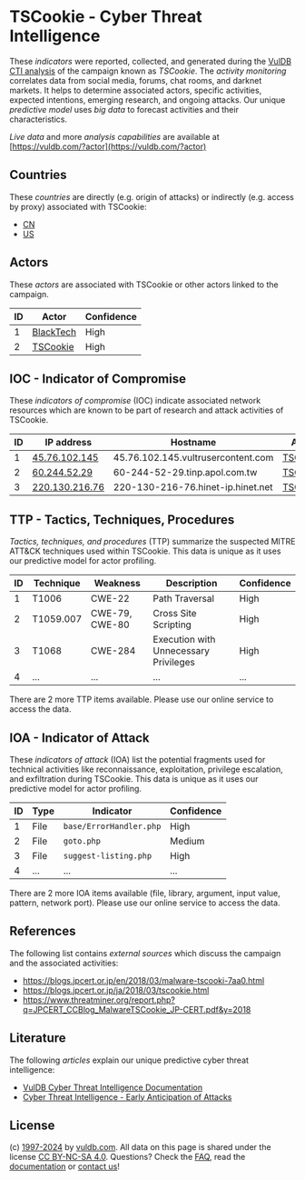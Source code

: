 # TSCookie - Cyber Threat Intelligence

These _indicators_ were reported, collected, and generated during the [VulDB CTI analysis](https://vuldb.com/?kb.cti) of the campaign known as _TSCookie_. The _activity monitoring_ correlates data from social media, forums, chat rooms, and darknet markets. It helps to determine associated actors, specific activities, expected intentions, emerging research, and ongoing attacks. Our unique _predictive model_ uses _big data_ to forecast activities and their characteristics.

_Live data_ and more _analysis capabilities_ are available at [https://vuldb.com/?actor](https://vuldb.com/?actor)

## Countries

These _countries_ are directly (e.g. origin of attacks) or indirectly (e.g. access by proxy) associated with TSCookie:

* [CN](https://vuldb.com/?country.cn)
* [US](https://vuldb.com/?country.us)

## Actors

These _actors_ are associated with TSCookie or other actors linked to the campaign.

ID | Actor | Confidence
-- | ----- | ----------
1 | [BlackTech](https://vuldb.com/?actor.blacktech) | High
2 | [TSCookie](https://vuldb.com/?actor.tscookie) | High

## IOC - Indicator of Compromise

These _indicators of compromise_ (IOC) indicate associated network resources which are known to be part of research and attack activities of TSCookie.

ID | IP address | Hostname | Actor | Confidence
-- | ---------- | -------- | ----- | ----------
1 | [45.76.102.145](https://vuldb.com/?ip.45.76.102.145) | 45.76.102.145.vultrusercontent.com | [TSCookie](https://vuldb.com/?actor.tscookie) | Medium
2 | [60.244.52.29](https://vuldb.com/?ip.60.244.52.29) | 60-244-52-29.tinp.apol.com.tw | [TSCookie](https://vuldb.com/?actor.tscookie) | High
3 | [220.130.216.76](https://vuldb.com/?ip.220.130.216.76) | 220-130-216-76.hinet-ip.hinet.net | [TSCookie](https://vuldb.com/?actor.tscookie) | High

## TTP - Tactics, Techniques, Procedures

_Tactics, techniques, and procedures_ (TTP) summarize the suspected MITRE ATT&CK techniques used within TSCookie. This data is unique as it uses our predictive model for actor profiling.

ID | Technique | Weakness | Description | Confidence
-- | --------- | -------- | ----------- | ----------
1 | T1006 | CWE-22 | Path Traversal | High
2 | T1059.007 | CWE-79, CWE-80 | Cross Site Scripting | High
3 | T1068 | CWE-284 | Execution with Unnecessary Privileges | High
4 | ... | ... | ... | ...

There are 2 more TTP items available. Please use our online service to access the data.

## IOA - Indicator of Attack

These _indicators of attack_ (IOA) list the potential fragments used for technical activities like reconnaissance, exploitation, privilege escalation, and exfiltration during TSCookie. This data is unique as it uses our predictive model for actor profiling.

ID | Type | Indicator | Confidence
-- | ---- | --------- | ----------
1 | File | `base/ErrorHandler.php` | High
2 | File | `goto.php` | Medium
3 | File | `suggest-listing.php` | High
4 | ... | ... | ...

There are 2 more IOA items available (file, library, argument, input value, pattern, network port). Please use our online service to access the data.

## References

The following list contains _external sources_ which discuss the campaign and the associated activities:

* https://blogs.jpcert.or.jp/en/2018/03/malware-tscooki-7aa0.html
* https://blogs.jpcert.or.jp/ja/2018/03/tscookie.html
* https://www.threatminer.org/report.php?q=JPCERT_CCBlog_MalwareTSCookie_JP-CERT.pdf&y=2018

## Literature

The following _articles_ explain our unique predictive cyber threat intelligence:

* [VulDB Cyber Threat Intelligence Documentation](https://vuldb.com/?kb.cti)
* [Cyber Threat Intelligence - Early Anticipation of Attacks](https://www.scip.ch/en/?labs.20201022)

## License

(c) [1997-2024](https://vuldb.com/?kb.changelog) by [vuldb.com](https://vuldb.com/?kb.about). All data on this page is shared under the license [CC BY-NC-SA 4.0](https://creativecommons.org/licenses/by-nc-sa/4.0/). Questions? Check the [FAQ](https://vuldb.com/?kb.faq), read the [documentation](https://vuldb.com/?kb) or [contact us](https://vuldb.com/?contact)!
